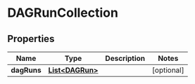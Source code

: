 

# DAGRunCollection

## Properties

Name | Type | Description | Notes
------------ | ------------- | ------------- | -------------
**dagRuns** | [**List&lt;DAGRun&gt;**](DAGRun.md) |  |  [optional]



